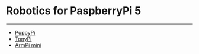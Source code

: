 # Robotics for PaspberryPi 5
---

* [PuppyPi](https://docs.hiwonder.com/projects/PuppyPi/en/latest/)
* [TonyPi](https://docs.hiwonder.com/projects/TonyPi/en/latest/)
* [ArmPi mini](https://docs.hiwonder.com/projects/ArmPi_mini/en/latest/)
